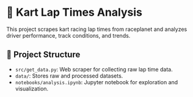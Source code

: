 # 🏁 Kart Lap Times Analysis

This project scrapes kart racing lap times from raceplanet and analyzes driver performance, track conditions, and trends.

## 🔧 Project Structure
- `src/get_data.py`: Web scraper for collecting raw lap time data.
- `data/`: Stores raw and processed datasets.
- `notebooks/analysis.ipynb`: Jupyter notebook for exploration and visualization.


